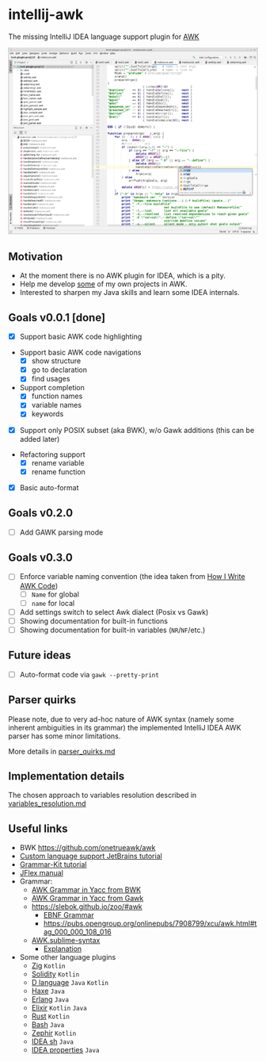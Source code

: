 # intellij-awk

The missing IntelliJ IDEA language support plugin for [AWK](https://en.wikipedia.org/wiki/AWK)
  
![](screenshot1.png "Awk IDE")

## Motivation

- At the moment there is no AWK plugin for IDEA, which is a pity.
- Help me develop [some](https://github.com/xonixx/makesure) of my own projects in AWK.
- Interested to sharpen my Java skills and learn some IDEA internals.

## Goals v0.0.1 \[done]

- [x] Support basic AWK code highlighting
- Support basic AWK code navigations 
  - [x] show structure
  - [x] go to declaration
  - [x] find usages
- Support completion
  - [x] function names 
  - [x] variable names 
  - [x] keywords 
- [x] Support only POSIX subset (aka BWK), w/o Gawk additions (this can be added later)
- Refactoring support
  - [x] rename variable
  - [x] rename function
- [x] Basic auto-format

## Goals v0.2.0

- [ ] Add GAWK parsing mode

## Goals v0.3.0

- [ ] Enforce variable naming convention (the idea taken from [How I Write AWK Code](https://github.com/ttv1/aok/blob/master/docs/codingtips.md#debugging-tools))
  - [ ] `Name` for global
  - [ ] `name` for local
- [ ] Add settings switch to select Awk dialect (Posix vs Gawk)
- [ ] Showing documentation for built-in functions
- [ ] Showing documentation for built-in variables (`NR`/`NF`/etc.)
    
## Future ideas

- [ ] Auto-format code via `gawk --pretty-print`
          
## Parser quirks
               
Please note, due to very ad-hoc nature of AWK syntax (namely some inherent ambiguities in its grammar) the implemented IntelliJ IDEA AWK parser has some minor limitations.

More details in [parser_quirks.md](doc/parser_quirks.md)

## Implementation details

The chosen approach to variables resolution described in [variables_resolution.md](doc/variables_resolution.md) 

## Useful links

- BWK https://github.com/onetrueawk/awk
- [Custom language support JetBrains tutorial](https://plugins.jetbrains.com/docs/intellij/custom-language-support.html)
- [Grammar-Kit tutorial](https://github.com/JetBrains/Grammar-Kit/blob/master/TUTORIAL.md)
- [JFlex manual](https://www.jflex.de/manual.html)
- Grammar:
    - [AWK Grammar in Yacc from BWK](https://github.com/onetrueawk/awk/blob/master/awkgram.y)
    - [AWK Grammar in Yacc from Gawk](http://git.savannah.gnu.org/cgit/gawk.git/tree/awkgram.y)
    - https://slebok.github.io/zoo/#awk
        - [EBNF Grammar](https://github.com/slebok/zoo/blob/master/zoo/awk/manual/fetched/src.grammar.txt)
        - https://pubs.opengroup.org/onlinepubs/7908799/xcu/awk.html#tag_000_000_108_016
    - [AWK.sublime-syntax](https://github.com/JohnNilsson/awk-sublime/blob/master/AWK.sublime-syntax)
        - [Explanation](https://www.sublimetext.com/docs/3/syntax.html)
- Some other language plugins
    - [Zig](https://github.com/ice1000/intellij-zig) `Kotlin`
    - [Solidity](https://github.com/intellij-solidity/intellij-solidity) `Kotlin`
    - [D language](https://github.com/intellij-dlanguage/intellij-dlanguage) `Java` `Kotlin`
    - [Haxe](https://github.com/HaxeFoundation/intellij-haxe) `Java`
    - [Erlang](https://github.com/ignatov/intellij-erlang) `Java` 
    - [Elixir](https://github.com/KronicDeth/intellij-elixir) `Kotlin` `Java`
    - [Rust](https://github.com/intellij-rust/intellij-rust) `Kotlin`
    - [Bash](https://github.com/BashSupport/BashSupport) `Java`
    - [Zephir](https://github.com/zephir-lang/idea-plugin) `Kotlin`
    - [IDEA sh](https://github.com/JetBrains/intellij-community/tree/master/plugins/sh) `Java`
    - [IDEA properties](https://github.com/JetBrains/intellij-community/tree/master/plugins/properties) `Java` 
